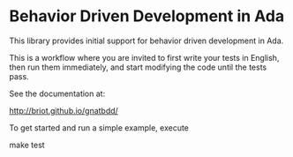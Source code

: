 
# Behavior Driven Development in Ada

This library provides initial support for behavior driven
development in Ada.

This is a workflow where you are invited to first write your
tests in English, then run them immediately, and start modifying
the code until the tests pass.

See the documentation at:

   http://briot.github.io/gnatbdd/

To get started and run a simple example, execute

   make test
